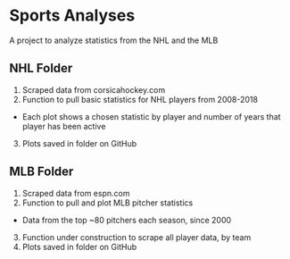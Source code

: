# Sports Analyses
A project to analyze statistics from the NHL and the MLB

## NHL Folder
1. Scraped data from corsicahockey.com
2. Function to pull basic statistics for NHL players from 2008-2018
  + Each plot shows a chosen statistic by player and number of years that player has been active
3. Plots saved in folder on GitHub

## MLB Folder
1. Scraped data from espn.com
2. Function to pull and plot MLB pitcher statistics
  + Data from the top ~80 pitchers each season, since 2000
3. Function under construction to scrape all player data, by team
4. Plots saved in folder on GitHub